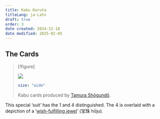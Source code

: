 ```yaml
---
title: Kabu Karuta
titleLang: ja-Latn
draft: true
order: 3
date created: 2024-12-18
date modified: 2025-02-03
---
```


## The Cards

> [!figure]
>
> ![](Shogundo_cards.jpg)
>
> ```yaml
> size: "wide"
> ```
>
> <span class="noun" lang="ja-Latn">Kabu</span> cards produced by [<span class="noun" lang="ja-Latn">Tamura Shōgundō</span>](articles/cards/japan/hanafuda/traditional-manufacturers/traditional-manufacturers.md#tamura-shogundo).

This special ‘suit’ has the <Cards>1</Cards> and <Cards>4</Cards> distinguished. The 4 is overlaid with a depiction of a ‘[wish-fulfilling jewel](https://en.wikipedia.org/wiki/Cintamani)’ (<span lang="ja">宝珠</span> <span lang="ja-Latn">hōju</span>).
